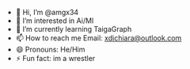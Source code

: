 - 👋 Hi, I’m @amgx34
- 👀 I’m interested in Ai/Ml
- 🌱 I’m currently learning TaigaGraph
- 📫 How to reach me Email: xdichiara@outlook.com
- 😄 Pronouns: He/Him
- ⚡ Fun fact: im a wrestler

